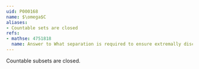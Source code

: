```yaml
---
uid: P000168
name: $\omega$C
aliases:
- Countable sets are closed
refs:
- mathse: 4751818
  name: Answer to What separation is required to ensure extremally disconnected spaces are sequentially discrete?
---
```


Countable subsets are closed.
